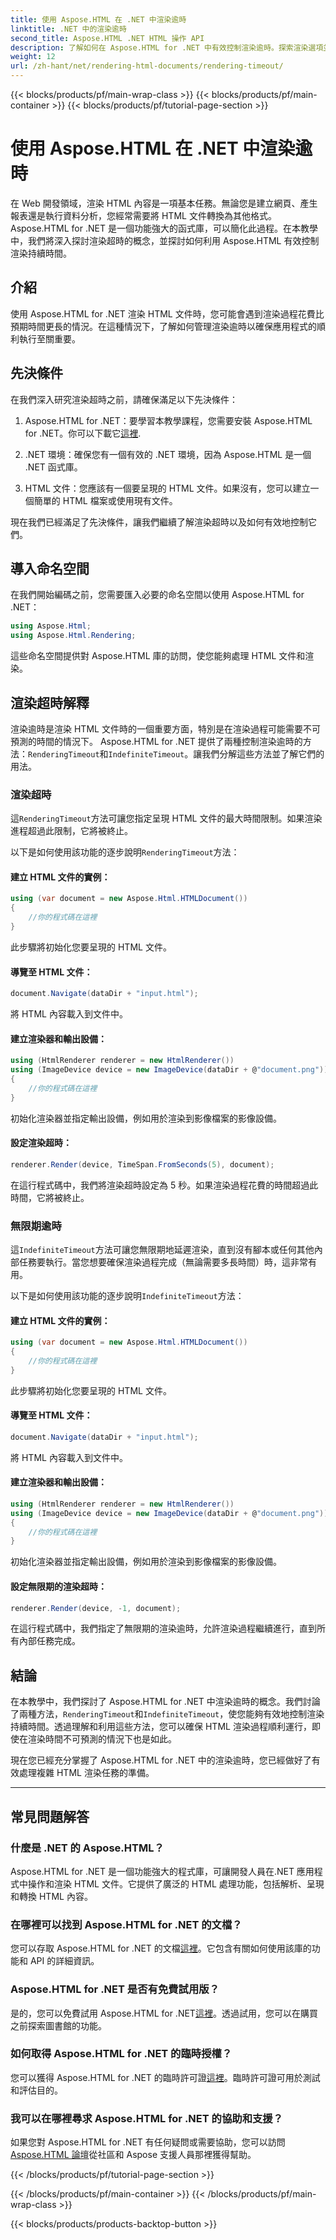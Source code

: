 ```yaml
---
title: 使用 Aspose.HTML 在 .NET 中渲染逾時
linktitle: .NET 中的渲染逾時
second_title: Aspose.HTML .NET HTML 操作 API
description: 了解如何在 Aspose.HTML for .NET 中有效控制渲染逾時。探索渲染選項並確保 HTML 文件渲染流暢。
weight: 12
url: /zh-hant/net/rendering-html-documents/rendering-timeout/
---
```


{{< blocks/products/pf/main-wrap-class >}}
{{< blocks/products/pf/main-container >}}
{{< blocks/products/pf/tutorial-page-section >}}

# 使用 Aspose.HTML 在 .NET 中渲染逾時


在 Web 開發領域，渲染 HTML 內容是一項基本任務。無論您是建立網頁、產生報表還是執行資料分析，您經常需要將 HTML 文件轉換為其他格式。 Aspose.HTML for .NET 是一個功能強大的函式庫，可以簡化此過程。在本教學中，我們將深入探討渲染超時的概念，並探討如何利用 Aspose.HTML 有效控制渲染持續時間。

## 介紹

使用 Aspose.HTML for .NET 渲染 HTML 文件時，您可能會遇到渲染過程花費比預期時間更長的情況。在這種情況下，了解如何管理渲染逾時以確保應用程式的順利執行至關重要。

## 先決條件

在我們深入研究渲染超時之前，請確保滿足以下先決條件：

1. Aspose.HTML for .NET：要學習本教學課程，您需要安裝 Aspose.HTML for .NET。你可以下載它[這裡](https://releases.aspose.com/html/net/).

2. .NET 環境：確保您有一個有效的 .NET 環境，因為 Aspose.HTML 是一個 .NET 函式庫。

3. HTML 文件：您應該有一個要呈現的 HTML 文件。如果沒有，您可以建立一個簡單的 HTML 檔案或使用現有文件。

現在我們已經滿足了先決條件，讓我們繼續了解渲染超時以及如何有效地控制它們。

## 導入命名空間

在我們開始編碼之前，您需要匯入必要的命名空間以使用 Aspose.HTML for .NET：

```csharp
using Aspose.Html;
using Aspose.Html.Rendering;
```

這些命名空間提供對 Aspose.HTML 庫的訪問，使您能夠處理 HTML 文件和渲染。

## 渲染超時解釋

渲染逾時是渲染 HTML 文件時的一個重要方面，特別是在渲染過程可能需要不可預測的時間的情況下。 Aspose.HTML for .NET 提供了兩種控制渲染逾時的方法：`RenderingTimeout`和`IndefiniteTimeout`。讓我們分解這些方法並了解它們的用法。

### 渲染超時

這`RenderingTimeout`方法可讓您指定呈現 HTML 文件的最大時間限制。如果渲染進程超過此限制，它將被終止。

以下是如何使用該功能的逐步說明`RenderingTimeout`方法：

#### 建立 HTML 文件的實例：

   ```csharp
   using (var document = new Aspose.Html.HTMLDocument())
   {
       //你的程式碼在這裡
   }
   ```

   此步驟將初始化您要呈現的 HTML 文件。

#### 導覽至 HTML 文件：

   ```csharp
   document.Navigate(dataDir + "input.html");
   ```

   將 HTML 內容載入到文件中。

#### 建立渲染器和輸出設備：

   ```csharp
   using (HtmlRenderer renderer = new HtmlRenderer())
   using (ImageDevice device = new ImageDevice(dataDir + @"document.png"))
   {
       //你的程式碼在這裡
   }
   ```

   初始化渲染器並指定輸出設備，例如用於渲染到影像檔案的影像設備。

#### 設定渲染超時：

   ```csharp
   renderer.Render(device, TimeSpan.FromSeconds(5), document);
   ```

   在這行程式碼中，我們將渲染超時設定為 5 秒。如果渲染過程花費的時間超過此時間，它將被終止。

### 無限期逾時

這`IndefiniteTimeout`方法可讓您無限期地延遲渲染，直到沒有腳本或任何其他內部任務要執行。當您想要確保渲染過程完成（無論需要多長時間）時，這非常有用。

以下是如何使用該功能的逐步說明`IndefiniteTimeout`方法：

#### 建立 HTML 文件的實例：

   ```csharp
   using (var document = new Aspose.Html.HTMLDocument())
   {
       //你的程式碼在這裡
   }
   ```

   此步驟將初始化您要呈現的 HTML 文件。

#### 導覽至 HTML 文件：

   ```csharp
   document.Navigate(dataDir + "input.html");
   ```

   將 HTML 內容載入到文件中。

#### 建立渲染器和輸出設備：

   ```csharp
   using (HtmlRenderer renderer = new HtmlRenderer())
   using (ImageDevice device = new ImageDevice(dataDir + @"document.png"))
   {
       //你的程式碼在這裡
   }
   ```

   初始化渲染器並指定輸出設備，例如用於渲染到影像檔案的影像設備。

#### 設定無限期的渲染超時：

   ```csharp
   renderer.Render(device, -1, document);
   ```

   在這行程式碼中，我們指定了無限期的渲染逾時，允許渲染過程繼續進行，直到所有內部任務完成。

## 結論

在本教學中，我們探討了 Aspose.HTML for .NET 中渲染逾時的概念。我們討論了兩種方法，`RenderingTimeout`和`IndefiniteTimeout`，使您能夠有效地控制渲染持續時間。透過理解和利用這些方法，您可以確保 HTML 渲染過程順利運行，即使在渲染時間不可預測的情況下也是如此。

現在您已經充分掌握了 Aspose.HTML for .NET 中的渲染逾時，您已經做好了有效處理複雜 HTML 渲染任務的準備。

---

## 常見問題解答

### 什麼是 .NET 的 Aspose.HTML？
   Aspose.HTML for .NET 是一個功能強大的程式庫，可讓開發人員在.NET 應用程式中操作和渲染 HTML 文件。它提供了廣泛的 HTML 處理功能，包括解析、呈現和轉換 HTML 內容。

### 在哪裡可以找到 Aspose.HTML for .NET 的文檔？
   您可以存取 Aspose.HTML for .NET 的文檔[這裡](https://reference.aspose.com/html/net/)。它包含有關如何使用該庫的功能和 API 的詳細資訊。

### Aspose.HTML for .NET 是否有免費試用版？
   是的，您可以免費試用 Aspose.HTML for .NET[這裡](https://releases.aspose.com/)。透過試用，您可以在購買之前探索圖書館的功能。

### 如何取得 Aspose.HTML for .NET 的臨時授權？
   您可以獲得 Aspose.HTML for .NET 的臨時許可證[這裡](https://purchase.aspose.com/temporary-license/)。臨時許可證可用於測試和評估目的。

### 我可以在哪裡尋求 Aspose.HTML for .NET 的協助和支援？
   如果您對 Aspose.HTML for .NET 有任何疑問或需要協助，您可以訪問[Aspose.HTML 論壇](https://forum.aspose.com/)從社區和 Aspose 支援人員那裡獲得幫助。




{{< /blocks/products/pf/tutorial-page-section >}}

{{< /blocks/products/pf/main-container >}}
{{< /blocks/products/pf/main-wrap-class >}}

{{< blocks/products/products-backtop-button >}}
